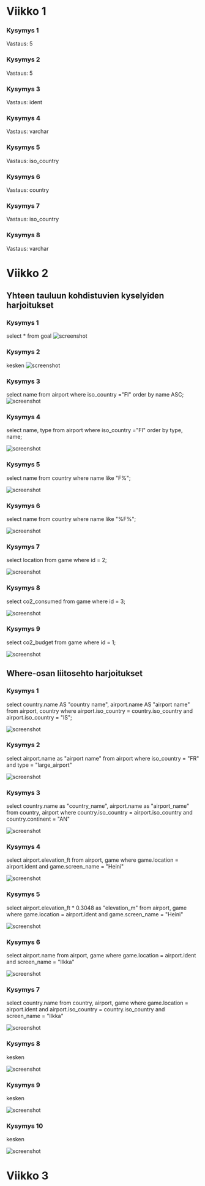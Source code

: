# Viikko 1

### Kysymys 1
Vastaus: 5

### Kysymys 2
Vastaus: 5

### Kysymys 3
Vastaus: ident

### Kysymys 4
Vastaus: varchar

### Kysymys 5
Vastaus: iso_country

### Kysymys 6
Vastaus: country

### Kysymys 7
Vastaus: iso_country

### Kysymys 8
Vastaus: varchar

# Viikko 2

## Yhteen tauluun kohdistuvien kyselyiden harjoitukset

### Kysymys 1
select * from goal
![screenshot](viikko2-1.png)

### Kysymys 2
kesken
![screenshot](viikko2-2.png)

### Kysymys 3
select name from airport where iso_country ="FI" order by name ASC;
![screenshot](viikko2-3.png)

### Kysymys 4
select name, type from airport where iso_country ="FI" order by type, name;

![screenshot](viikko2-4.png)

### Kysymys 5
select name from country where name like "F%";

![screenshot](viikko2-5.png)

### Kysymys 6
select name from country where name like "%F%";

![screenshot](viikko2-6.png)

### Kysymys 7
select location from game where id = 2;

![screenshot](viikko2-7.png)

### Kysymys 8
select co2_consumed from game where id = 3;

![screenshot](viikko2-8.png)


### Kysymys 9
select co2_budget from game where id = 1;

![screenshot](viikko2-9.png)

## Where-osan liitosehto harjoitukset

### Kysymys 1
select country.name AS "country name",
airport.name AS "airport name" from airport,
country where airport.iso_country = country.iso_country and airport.iso_country = "IS";

![screenshot](viikko2.2-1.png)

### Kysymys 2
select airport.name as "airport name" from airport where iso_country = "FR" and type = "large_airport"

![screenshot](viikko2.2-2.png)

### Kysymys 3
select country.name as "country_name",
airport.name as "airport_name" from country,
airport where country.iso_country = airport.iso_country and country.continent = "AN"

![screenshot](viikko2.2-3.png)

### Kysymys 4
select airport.elevation_ft from airport,
game where game.location = airport.ident and game.screen_name = "Heini"

![screenshot](viikko2.2-4.png)

### Kysymys 5
select airport.elevation_ft * 0.3048 as "elevation_m"  from airport,
game where game.location = airport.ident and game.screen_name = "Heini"

![screenshot](viikko2.2-5.png)

### Kysymys 6
select airport.name from airport, game where game.location = airport.ident and screen_name = "Ilkka"

![screenshot](viikko2.2-6.png)

### Kysymys 7
select country.name from country, airport,
game where game.location = airport.ident and airport.iso_country = country.iso_country
and screen_name = "Ilkka"

![screenshot](viikko2.2-7.png)

### Kysymys 8
kesken

![screenshot](viikko2.2-8.png)

### Kysymys 9
kesken

![screenshot](viikko2.2-9.png)

### Kysymys 10
kesken

![screenshot](viikko2.2-10.png)

# Viikko 3






